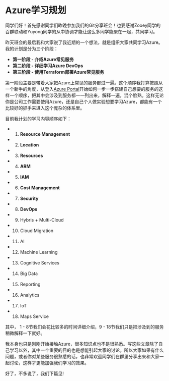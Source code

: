 # Azure学习规划

同学们好！首先感谢同学们昨晚参加我们的Git分享班会！也要感谢Zooey同学的百群联动和Yuyong同学的从中协调才能让这么多同学能聚在一起，共同学习。

昨天班会的最后我和大家说了我近期的一个想法，就是组织大家共同学习Azure。我的计划是分为三个阶段：
- **第一阶段 - 介绍Azure常见服务**
- **第二阶段 - 详细学习Azure DevOps**
- **第三阶段 - 使用Terraform部署Azure常见服务** 
  
第一阶段主要是带着大家把Azure上常见的服务都过一遍。这个顺序我打算按照从一个新手的角度，从登入[Azure Portal](https://portal.azure.com/)开始如何一步一步搭建自己想要的服务的这样一个顺序，把其中会涉及到服务都一一列出来，解释一遍，混个脸熟。这样无论你是公司工作需要使用Azure，还是自己个人做实验想要学习Azure，都能有一个比较好的抓手来进入这个庞杂的体系里。

目前我计划的学习内容顺序如下：
- 1. **Resource Management**
- 2. **Location**
- 3. **Resources**
- 4. **ARM**
- 5. **IAM**
- 6. **Cost Management**
- 7. **Security**
- 8. **DevOps**
- 9. Hybris + Multi-Cloud
- 10. Cloud Migration
- 11. AI
- 12. Machine Learning
- 13. Cognitive Services
- 14. Big Data
- 15. Reporting
- 16. Analytics
- 17. IoT
- 18. Maps Service

其中， 1 - 8节我们会花比较多的时间详细介绍，9 - 18节我们只是把涉及到的服务稍微解释一下就好。

我本身也只是刚刚开始接触Azure，很多知识点也不是很熟悉。写这些文章除了自己学习以外，其中一个重要的目的也是想能引起大家的讨论。所以大家如果有什么问题，或者你对某些服务很熟悉的话，也非常欢迎同学们在群里分享出来和大家一起讨论，这样才更能加强我们学习的效果。<br>

好了，不多说了，我们下篇见!

